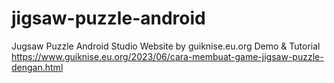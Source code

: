 # jigsaw-puzzle-android
Jugsaw Puzzle Android Studio
Website by guiknise.eu.org
Demo & Tutorial https://www.guiknise.eu.org/2023/06/cara-membuat-game-jigsaw-puzzle-dengan.html
